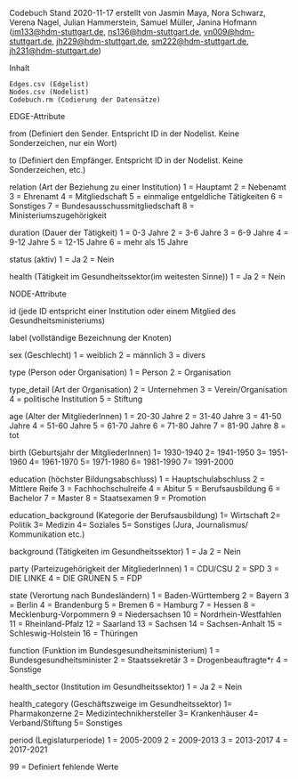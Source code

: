 Codebuch Stand 2020-11-17
erstellt von Jasmin Maya, Nora Schwarz, Verena Nagel, Julian Hammerstein, Samuel Müller, Janina Hofmann
(jm133@hdm-stuttgart.de, ns136@hdm-stuttgart.de, vn009@hdm-stuttgart.de, jh229@hdm-stuttgart.de, sm222@hdm-stuttgart.de, jh231@hdm-stuttgart.de)

Inhalt

    Edges.csv (Edgelist)
    Nodes.csv (Nodelist)
    Codebuch.rm (Codierung der Datensätze)

EDGE-Attribute

from
(Definiert den Sender. Entspricht ID in der Nodelist. Keine Sonderzeichen, nur ein Wort)

to
(Definiert den Empfänger. Entspricht ID in der Nodelist. Keine Sonderzeichen, etc.)


relation 
(Art der Beziehung zu einer Institution)
1 = Hauptamt
2 = Nebenamt
3 = Ehrenamt
4 = Mitgliedschaft
5 = einmalige entgeldliche Tätigkeiten
6 = Sonstiges
7 = Bundesausschussmitgliedschaft
8 = Ministeriumszugehörigkeit

duration
(Dauer der Tätigkeit)
1 = 0-3 Jahre
2 = 3-6 Jahre
3 = 6-9 Jahre
4 = 9-12 Jahre
5 = 12-15 Jahre
6 = mehr als 15 Jahre

status 
(aktiv)
1 = Ja
2 = Nein

health
(Tätigkeit im Gesundheitssektor(im weitesten Sinne))
1 = Ja
2 = Nein


NODE-Attribute

id
(jede ID entspricht einer Institution oder einem Mitglied des Gesundheitsministeriums)

label
(vollständige Bezeichnung der Knoten)

sex
(Geschlecht)
1 = weiblich
2 = männlich
3 = divers

type
(Person oder Organisation)
1 = Person
2 = Organisation


type_detail
(Art der Organisation)
2 = Unternehmen
3 = Verein/Organisation
4 = politische Institution
5 = Stiftung

age
(Alter der MitgliederInnen)
1 = 20-30 Jahre
2 = 31-40 Jahre
3 = 41-50 Jahre
4 = 51-60 Jahre
5 = 61-70 Jahre
6 = 71-80 Jahre
7 = 81-90 Jahre
8 = tot

birth
(Geburtsjahr der MitgliederInnen)
1= 1930-1940 
2= 1941-1950 
3= 1951-1960 
4= 1961-1970 
5= 1971-1980 
6= 1981-1990 
7= 1991-2000

education
(höchster Bildungsabschluss)
1 = Hauptschulabschluss
2 = Mittlere Reife
3 = Fachhochschulreife
4 = Abitur
5 = Berufsausbildung
6 = Bachelor
7 = Master
8 = Staatsexamen
9 = Promotion

education_background
(Kategorie der Berufsausbildung)
1= Wirtschaft 
2= Politik 
3= Medizin 
4= Soziales 
5= Sonstiges (Jura, Journalismus/ Kommunikation etc.)

background
(Tätigkeiten im Gesundheitssektor)
1 = Ja
2 = Nein

party
(Parteizugehörigkeit der MitgliederInnen)
1 = CDU/CSU
2 = SPD
3 = DIE LINKE
4 = DIE GRÜNEN
5 = FDP

state
(Verortung nach Bundesländern)
1 = Baden-Württemberg
2 = Bayern
3 = Berlin
4 = Brandenburg
5 = Bremen
6 = Hamburg
7 = Hessen
8 = Mecklenburg-Vorpommern
9 = Niedersachsen
10 = Nordrhein-Westfahlen 
11 = Rheinland-Pfalz
12 = Saarland 
13 = Sachsen
14 = Sachsen-Anhalt
15 = Schleswig-Holstein
16 = Thüringen

function
(Funktion im Bundesgesundheitsministerium)
1 = Bundesgesundheitsminister
2 = Staatssekretär
3 = Drogenbeauftragte*r
4 = Sonstige

health_sector
(Institution im Gesundheitssektor)
1 = Ja
2 = Nein

health_category
(Geschäftszweige im Gesundheitssektor) 
1= Pharmakonzerne 
2= Medizintechnikhersteller 
3= Krankenhäuser 
4= Verband/Stiftung 
5= Sonstiges

period
(Legislaturperiode)
1 = 2005-2009
2 = 2009-2013
3 = 2013-2017
4 = 2017-2021

99 = Definiert fehlende Werte
